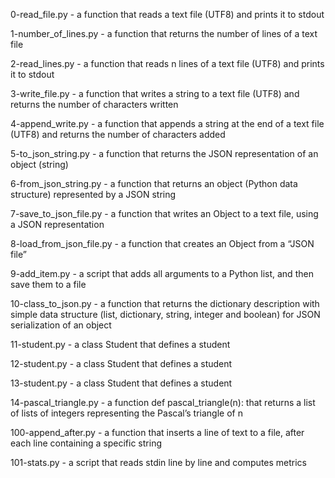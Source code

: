 0-read_file.py - a function that reads a text file (UTF8) and prints it to stdout

1-number_of_lines.py - a function that returns the number of lines of a text file

2-read_lines.py - a function that reads n lines of a text file (UTF8) and prints it to stdout

3-write_file.py - a function that writes a string to a text file (UTF8) and returns the number of characters written

4-append_write.py - a function that appends a string at the end of a text file (UTF8) and returns the number of characters added

5-to_json_string.py - a function that returns the JSON representation of an object (string)

6-from_json_string.py - a function that returns an object (Python data structure) represented by a JSON string

7-save_to_json_file.py - a function that writes an Object to a text file, using a JSON representation

8-load_from_json_file.py - a function that creates an Object from a “JSON file”

9-add_item.py - a script that adds all arguments to a Python list, and then save them to a file

10-class_to_json.py - a function that returns the dictionary description with simple data structure (list, dictionary, string, integer and boolean) for JSON serialization of an object

11-student.py - a class Student that defines a student

12-student.py - a class Student that defines a student

13-student.py - a class Student that defines a student

14-pascal_triangle.py - a function def pascal_triangle(n): that returns a list of lists of integers representing the Pascal’s triangle of n

100-append_after.py - a function that inserts a line of text to a file, after each line containing a specific string

101-stats.py - a script that reads stdin line by line and computes metrics